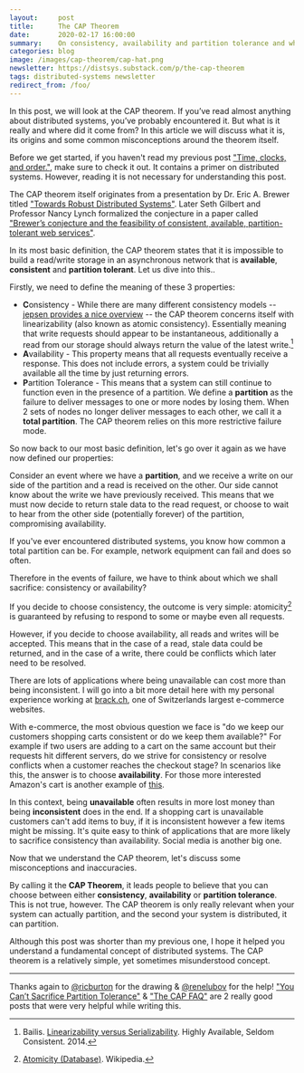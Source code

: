 ```yaml
---
layout:     post
title:      The CAP Theorem
date:       2020-02-17 16:00:00
summary:    On consistency, availability and partition tolerance and why we can't build distributed systems that satisfy all these properties.
categories: blog
image: /images/cap-theorem/cap-hat.png
newsletter: https://distsys.substack.com/p/the-cap-theorem
tags: distributed-systems newsletter
redirect_from: /foo/
---
```


In this post, we will look at the CAP theorem. If you’ve read almost anything about distributed systems, you’ve probably encountered it. But what is it really and where did it come from? In this article we will discuss what it is, its origins and some common misconceptions around the theorem itself.

Before we get started, if you haven't read my previous post ["Time, clocks, and order."](https://dean.eigenmann.me/blog/2020/01/06/time-clocks-and-order/), make sure to check it out. It contains a primer on distributed systems. However, reading it is not necessary for understanding this post.

The CAP theorem itself originates from a presentation by Dr. Eric A. Brewer titled ["Towards Robust Distributed Systems"](https://people.eecs.berkeley.edu/~brewer/cs262b-2004/PODC-keynote.pdf). Later Seth Gilbert and Professor Nancy Lynch formalized the conjecture in a paper called ["Brewer’s conjecture and the feasibility of consistent, available, partition-tolerant web services"](https://users.ece.cmu.edu/~adrian/731-sp04/readings/GL-cap.pdf).

In its most basic definition, the CAP theorem states that it is impossible to build a read/write storage in an asynchronous network that is **available**, **consistent** and **partition tolerant**. Let us dive into this..

Firstly, we need to define the meaning of these 3 properties:

- **C**onsistency - While there are many different consistency models -- [jepsen provides a nice overview](https://jepsen.io/consistency) -- the CAP theorem concerns itself with linearizability (also known as atomic consistency). Essentially meaning that write requests should appear to be instantaneous, additionally a read from our storage should always return the value of the latest write.[^1]
- **A**vailability - This property means that all requests eventually receive a response. This does not include errors, a system could be trivially available all the time by just returning errors.
- **P**artition Tolerance - This means that a system can still continue to function even in the presence of a partition. We define a **partition** as the failure to deliver messages to one or more nodes by losing them. When 2 sets of nodes no longer deliver messages to each other, we call it a **total partition**. The CAP theorem relies on this more restrictive failure mode.

So now back to our most basic definition, let's go over it again as we have now defined our properties: 

Consider an event where we have a **partition**, and we receive a write on our side of the partition and a read is received on the other. Our side cannot know about the write we have previously received. This means that we must now decide to return stale data to the read request, or choose to wait to hear from the other side (potentially forever) of the partition, compromising availability.

If you've ever encountered distributed systems, you know how common a total partition can be. For example,  network equipment can fail and does so often. 

Therefore in the events of failure, we have to think about which we shall sacrifice: consistency or availability?

If you decide to choose consistency, the outcome is very simple: atomicity[^2] is guaranteed by refusing to respond to some or maybe even all requests.

However, if you decide to choose availability, all reads and writes will be accepted. This means that in the case of a read, stale data could be returned, and in the case of a write, there could be conflicts which later need to be resolved.

There are lots of applications where being unavailable can cost more than being inconsistent. I will go into a bit more detail here with my personal experience working at [brack.ch](https://brack.ch), one of Switzerlands largest e-commerce websites. 

With e-commerce, the most obvious question we face is "do we keep our customers shopping carts consistent or do we keep them available?" For example if two users are adding to a cart on the same account but their requests hit different servers, do we strive for consistency or resolve conflicts when a customer reaches the checkout stage? In scenarios like this, the answer is to choose **availability**. For those more interested Amazon's cart is another example of [this](http://s3.amazonaws.com/AllThingsDistributed/sosp/amazon-dynamo-sosp2007.pdf).

In this context, being **unavailable** often results in more lost money than being **inconsistent** does in the end. If a shopping cart is unavailable customers can't add items to buy, if it is inconsistent however a few items might be missing. It's quite easy to think of applications that are more likely to sacrifice consistency than availability. Social media is another big one.

Now that we understand the CAP theorem, let's discuss some misconceptions and inaccuracies.

By calling it the **CAP Theorem**, it leads people to believe that you can choose between either **consistency**, **availability** or **partition tolerance**. This is not true, however. The CAP theorem is only really relevant when your system can actually partition, and the second your system is distributed, it can partition. 

Although this post was shorter than my previous one, I hope it helped you understand a fundamental concept of distributed systems. The CAP theorem is a relatively simple, yet sometimes misunderstood concept.

---

Thanks again to [@ricburton](https://twitter.com/ricburton) for the drawing & [@renelubov](https://twitter.com/renelubov) for the help!  ["You Can’t Sacrifice Partition Tolerance"](https://codahale.com/you-cant-sacrifice-partition-tolerance/) & ["The CAP FAQ"](https://www.the-paper-trail.org/page/cap-faq/) are 2 really good posts that were very helpful while writing this.

[^1]: Bailis. [Linearizability versus Serializability](http://www.bailis.org/blog/linearizability-versus-serializability/). Highly Available, Seldom Consistent. 2014.
[^2]: [Atomicity (Database)](https://en.wikipedia.org/wiki/Atomicity_(database_systems)). Wikipedia.
